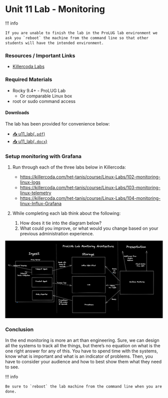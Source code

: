 # Unit 11 Lab - Monitoring

!!! info

    If you are unable to finish the lab in the ProLUG lab environment we ask you `reboot` the machine from the command line so that other students will have the intended environment.

### Resources / Important Links

- [Killercoda Labs](https://killercoda.com/learn)

### Required Materials

- Rocky 9.4+ - ProLUG Lab
    - Or comparable Linux box
- root or sudo command access

#### Downloads

The lab has been provided for convenience below:

- <a href="../../assets/lac/downloads/u11/u11_lab.pdf" target="_blank" download>📥 u11_lab(`.pdf`)</a>
- <a href="../../assets/lac/downloads/u11/u11_lab.docx" target="_blank" download>📥 u11_lab(`.docx`)</a>

### Setup monitoring with Grafana

1. Run through each of the three labs below in Killercoda:
    - <https://killercoda.com/het-tanis/course/Linux-Labs/102-monitoring-linux-logs>
    - <https://killercoda.com/het-tanis/course/Linux-Labs/103-monitoring-linux-telemetry>
    - <https://killercoda.com/het-tanis/course/Linux-Labs/104-monitoring-linux-Influx-Grafana>

2. While completing each lab think about the following:
    1. How does it tie into the diagram below?
    2. What could you improve, or what would you change based on your previous administration experience.

![Lab Monitoring Diagram](../assets/lac/images/u11/u11_labdiagram.png)

### Conclusion

In the end monitoring is more an art than engineering. Sure, we can design all the systems to track all
the things, but there’s no equation on what is the one right answer for any of this. You have to spend
time with the systems, know what is important and what is an indicator of problems. Then, you have to
consider your audience and how to best show them what they need to see.

!!! info

    Be sure to `reboot` the lab machine from the command line when you are done.
